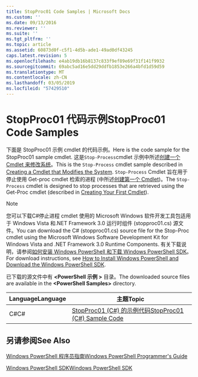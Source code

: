 ```yaml
---
title: StopProc01 Code Samples | Microsoft Docs
ms.custom: ''
ms.date: 09/13/2016
ms.reviewer: ''
ms.suite: ''
ms.tgt_pltfrm: ''
ms.topic: article
ms.assetid: 60873d0f-c5f1-4d5b-ade1-49ad0df43245
caps.latest.revision: 5
ms.openlocfilehash: e4ab19db16b8137c833f9ef89e69f31f141f9932
ms.sourcegitcommit: 69abc5ad16e5dd29ddfb1853e266a4bfd1d59d59
ms.translationtype: MT
ms.contentlocale: zh-CN
ms.lasthandoff: 03/05/2019
ms.locfileid: "57429510"
---
```

# <a name="stopproc01-code-samples"></a><span data-ttu-id="78fe4-102">StopProc01 代码示例</span><span class="sxs-lookup"><span data-stu-id="78fe4-102">StopProc01 Code Samples</span></span>

<span data-ttu-id="78fe4-103">下面是 StopProc01 示例 cmdlet 的代码示例。</span><span class="sxs-lookup"><span data-stu-id="78fe4-103">Here is the code sample for the StopProc01 sample cmdlet.</span></span> <span data-ttu-id="78fe4-104">这是`Stop-Process`cmdlet 示例中所述[创建一个 Cmdlet 来修改系统](../cmdlet/creating-a-cmdlet-that-modifies-the-system.md)。</span><span class="sxs-lookup"><span data-stu-id="78fe4-104">This is the `Stop-Process` cmdlet sample described in [Creating a Cmdlet that Modifies the System](../cmdlet/creating-a-cmdlet-that-modifies-the-system.md).</span></span> <span data-ttu-id="78fe4-105">`Stop-Process` Cmdlet 旨在用于停止使用 Get-proc cmdlet 检索的进程 (中所述[创建第一个 Cmdlet](../cmdlet/creating-a-cmdlet-without-parameters.md))。</span><span class="sxs-lookup"><span data-stu-id="78fe4-105">The `Stop-Process` cmdlet is designed to stop processes that are retrieved using the Get-Proc cmdlet (described in [Creating Your First Cmdlet](../cmdlet/creating-a-cmdlet-without-parameters.md)).</span></span>

> [!NOTE]
> <span data-ttu-id="78fe4-106">您可以下载C#停止进程 cmdlet 使用的 Microsoft Windows 软件开发工具包适用于 Windows Vista 和.NET Framework 3.0 运行时组件 (stopproc01.cs) 源文件。</span><span class="sxs-lookup"><span data-stu-id="78fe4-106">You can download the C# (stopproc01.cs) source file for the Stop-Proc cmdlet using the Microsoft Windows Software Development Kit for Windows Vista and .NET Framework 3.0 Runtime Components.</span></span> <span data-ttu-id="78fe4-107">有关下载说明，请参阅[如何安装 Windows PowerShell 和下载 Windows PowerShell SDK](/powershell/developer/installing-the-windows-powershell-sdk)。</span><span class="sxs-lookup"><span data-stu-id="78fe4-107">For download instructions, see [How to Install Windows PowerShell and Download the Windows PowerShell SDK](/powershell/developer/installing-the-windows-powershell-sdk).</span></span>
>
> <span data-ttu-id="78fe4-108">已下载的源文件中有 **\<PowerShell 示例 >** 目录。</span><span class="sxs-lookup"><span data-stu-id="78fe4-108">The downloaded source files are available in the **\<PowerShell Samples>** directory.</span></span>

|<span data-ttu-id="78fe4-109">Language</span><span class="sxs-lookup"><span data-stu-id="78fe4-109">Language</span></span>|<span data-ttu-id="78fe4-110">主题</span><span class="sxs-lookup"><span data-stu-id="78fe4-110">Topic</span></span>|
|--------------|-----------|
|<span data-ttu-id="78fe4-111">C#</span><span class="sxs-lookup"><span data-stu-id="78fe4-111">C#</span></span>|[<span data-ttu-id="78fe4-112">StopProc01 (C#) 的示例代码</span><span class="sxs-lookup"><span data-stu-id="78fe4-112">StopProc01 (C#) Sample Code</span></span>](./stopproc01-csharp-sample-code.md)|

## <a name="see-also"></a><span data-ttu-id="78fe4-113">另请参阅</span><span class="sxs-lookup"><span data-stu-id="78fe4-113">See Also</span></span>

[<span data-ttu-id="78fe4-114">Windows PowerShell 程序员指南</span><span class="sxs-lookup"><span data-stu-id="78fe4-114">Windows PowerShell Programmer's Guide</span></span>](./windows-powershell-programmer-s-guide.md)

[<span data-ttu-id="78fe4-115">Windows PowerShell SDK</span><span class="sxs-lookup"><span data-stu-id="78fe4-115">Windows PowerShell SDK</span></span>](../windows-powershell-reference.md)